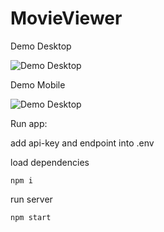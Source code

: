 # MovieViewer

Demo Desktop

![Demo Desktop](./public/media/demo-desktop.gif)

Demo Mobile

![Demo Desktop](./public/media/demo-mobile.gif)

Run app:

add api-key and endpoint into .env

load dependencies

```
npm i
```

run server

```
npm start
```

